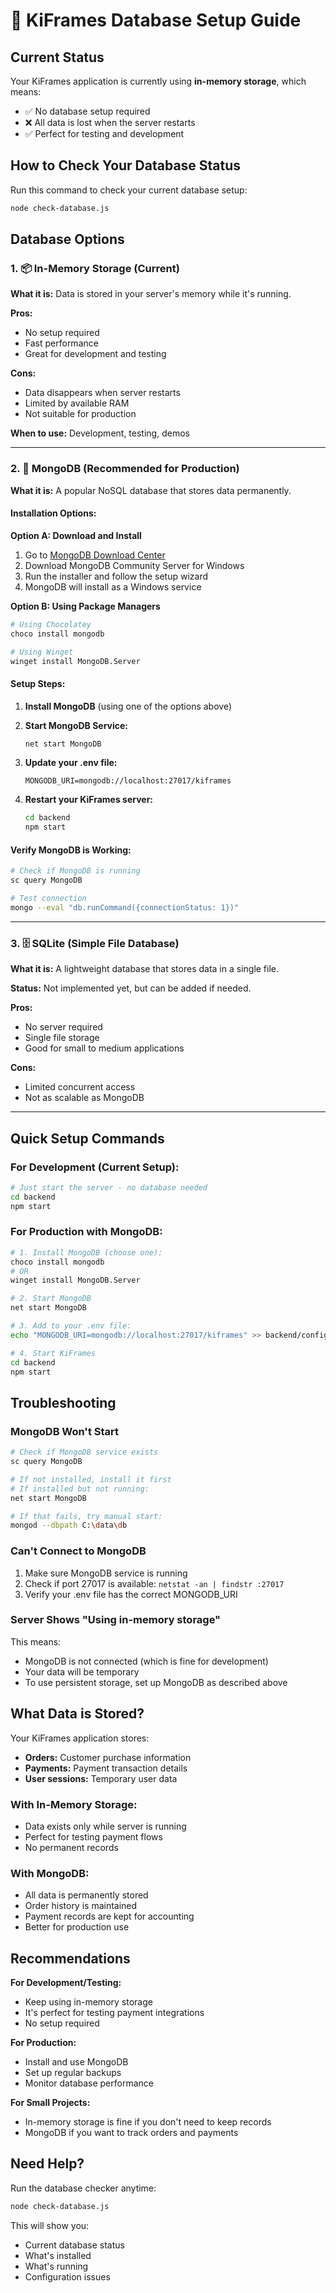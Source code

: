 # 💾 KiFrames Database Setup Guide

## Current Status
Your KiFrames application is currently using **in-memory storage**, which means:
- ✅ No database setup required
- ❌ All data is lost when the server restarts
- ✅ Perfect for testing and development

## How to Check Your Database Status

Run this command to check your current database setup:
```bash
node check-database.js
```

## Database Options

### 1. 📦 In-Memory Storage (Current)
**What it is:** Data is stored in your server's memory while it's running.

**Pros:**
- No setup required
- Fast performance
- Great for development and testing

**Cons:**
- Data disappears when server restarts
- Limited by available RAM
- Not suitable for production

**When to use:** Development, testing, demos

---

### 2. 🍃 MongoDB (Recommended for Production)

**What it is:** A popular NoSQL database that stores data permanently.

#### Installation Options:

**Option A: Download and Install**
1. Go to [MongoDB Download Center](https://www.mongodb.com/try/download/community)
2. Download MongoDB Community Server for Windows
3. Run the installer and follow the setup wizard
4. MongoDB will install as a Windows service

**Option B: Using Package Managers**
```bash
# Using Chocolatey
choco install mongodb

# Using Winget
winget install MongoDB.Server
```

#### Setup Steps:
1. **Install MongoDB** (using one of the options above)

2. **Start MongoDB Service:**
   ```bash
   net start MongoDB
   ```

3. **Update your .env file:**
   ```env
   MONGODB_URI=mongodb://localhost:27017/kiframes
   ```

4. **Restart your KiFrames server:**
   ```bash
   cd backend
   npm start
   ```

#### Verify MongoDB is Working:
```bash
# Check if MongoDB is running
sc query MongoDB

# Test connection
mongo --eval "db.runCommand({connectionStatus: 1})"
```

---

### 3. 🗄️ SQLite (Simple File Database)
**What it is:** A lightweight database that stores data in a single file.

**Status:** Not implemented yet, but can be added if needed.

**Pros:**
- No server required
- Single file storage
- Good for small to medium applications

**Cons:**
- Limited concurrent access
- Not as scalable as MongoDB

---

## Quick Setup Commands

### For Development (Current Setup):
```bash
# Just start the server - no database needed
cd backend
npm start
```

### For Production with MongoDB:
```bash
# 1. Install MongoDB (choose one):
choco install mongodb
# OR
winget install MongoDB.Server

# 2. Start MongoDB
net start MongoDB

# 3. Add to your .env file:
echo "MONGODB_URI=mongodb://localhost:27017/kiframes" >> backend/config/.env

# 4. Start KiFrames
cd backend
npm start
```

## Troubleshooting

### MongoDB Won't Start
```bash
# Check if MongoDB service exists
sc query MongoDB

# If not installed, install it first
# If installed but not running:
net start MongoDB

# If that fails, try manual start:
mongod --dbpath C:\data\db
```

### Can't Connect to MongoDB
1. Make sure MongoDB service is running
2. Check if port 27017 is available: `netstat -an | findstr :27017`
3. Verify your .env file has the correct MONGODB_URI

### Server Shows "Using in-memory storage"
This means:
- MongoDB is not connected (which is fine for development)
- Your data will be temporary
- To use persistent storage, set up MongoDB as described above

## What Data is Stored?

Your KiFrames application stores:
- **Orders:** Customer purchase information
- **Payments:** Payment transaction details
- **User sessions:** Temporary user data

### With In-Memory Storage:
- Data exists only while server is running
- Perfect for testing payment flows
- No permanent records

### With MongoDB:
- All data is permanently stored
- Order history is maintained
- Payment records are kept for accounting
- Better for production use

## Recommendations

**For Development/Testing:**
- Keep using in-memory storage
- It's perfect for testing payment integrations
- No setup required

**For Production:**
- Install and use MongoDB
- Set up regular backups
- Monitor database performance

**For Small Projects:**
- In-memory storage is fine if you don't need to keep records
- MongoDB if you want to track orders and payments

## Need Help?

Run the database checker anytime:
```bash
node check-database.js
```

This will show you:
- Current database status
- What's installed
- What's running
- Configuration issues 